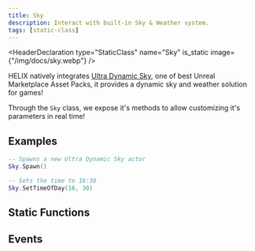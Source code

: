 ```yaml
---
title: Sky
description: Interact with built-in Sky & Weather system.
tags: [static-class]
---
```


<HeaderDeclaration type="StaticClass" name="Sky" is_static image={"/img/docs/sky.webp"} />

HELIX natively integrates [Ultra Dynamic Sky](https://www.unrealengine.com/marketplace/en-US/product/ultra-dynamic-sky/), one of best Unreal Marketplace Asset Packs, it provides a dynamic sky and weather solution for games!

Through the `Sky` class, we expose it's methods to allow customizing it's parameters in real time!


## Examples

```lua title="Client/Index.lua"
-- Spawns a new Ultra Dynamic Sky actor
Sky.Spawn()

-- Sets the time to 16:30
Sky.SetTimeOfDay(16, 30)
```


## Static Functions

<StaticFunctionsDeclaration type="StaticClass" name="Sky" />


## Events

<EventsDeclaration type="StaticClass" name="Sky" />